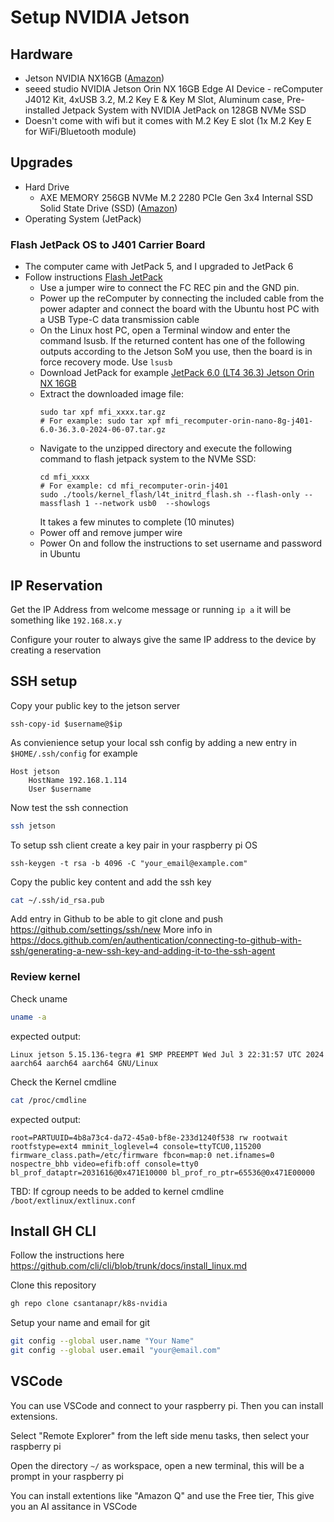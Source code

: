 # Setup NVIDIA Jetson

## Hardware
- Jetson NVIDIA NX16GB ([Amazon](https://a.co/d/4kJ5qq5))
- seeed studio NVIDIA Jetson Orin NX 16GB Edge AI Device - reComputer J4012 Kit, 4xUSB 3.2, M.2 Key E & Key M Slot, Aluminum case, Pre-installed Jetpack System with NVIDIA JetPack on 128GB NVMe SSD
- Doesn't come with wifi but it comes with M.2 Key E slot (1x M.2 Key E for WiFi/Bluetooth module)

## Upgrades
- Hard Drive
  - AXE MEMORY 256GB NVMe M.2 2280 PCIe Gen 3x4 Internal SSD Solid State Drive (SSD) ([Amazon](https://a.co/d/5Aj0Mgk))
- Operating System (JetPack)

### Flash JetPack OS to J401 Carrier Board
- The computer came with JetPack 5, and I upgraded to JetPack 6
- Follow instructions [Flash JetPack](https://wiki.seeedstudio.com/reComputer_J4012_Flash_Jetpack/#flash-jetpack)
  - Use a jumper wire to connect the FC REC pin and the GND pin.
  - Power up the reComputer by connecting the included cable from the power adapter and connect the board with the Ubuntu host PC with a USB Type-C data transmission cable
  - On the Linux host PC, open a Terminal window and enter the command lsusb. If the returned content has one of the following outputs according to the Jetson SoM you use, then the board is in force recovery mode. Use `lsusb`
  - Download JetPack for example [JetPack 6.0 (LT4 36.3)  Jetson Orin NX 16GB](https://nv-jetson-images.oss-us-west-1.aliyuncs.com/J401/mfi_recomputer-orin-nx-16g-j401-6.0-36.3.0-2024-07-04.tar.gz?OSSAccessKeyId=LTAI5tKm7UD2hmuFW85cz42T&Expires=4874001146&Signature=f1AjN08eNjFFXI7cBpAsMvyJJPc%3D)
  - Extract the downloaded image file:
    ```
    sudo tar xpf mfi_xxxx.tar.gz
    # For example: sudo tar xpf mfi_recomputer-orin-nano-8g-j401-6.0-36.3.0-2024-06-07.tar.gz
    ```
  - Navigate to the unzipped directory and execute the following command to flash jetpack system to the NVMe SSD:
    ```
    cd mfi_xxxx
    # For example: cd mfi_recomputer-orin-j401
    sudo ./tools/kernel_flash/l4t_initrd_flash.sh --flash-only --massflash 1 --network usb0  --showlogs
    ```
    It takes a few minutes to complete (10 minutes)
  - Power off and remove jumper wire
  - Power On and follow the instructions to set username and password in Ubuntu


## IP Reservation
Get the IP Address from welcome message or running `ip a` it will be something like `192.168.x.y`

Configure your router to always give the same IP address to the device by creating a reservation

## SSH setup

Copy your public key to the jetson server
```
ssh-copy-id $username@$ip
```

As convienience setup your local ssh config by adding a new entry in `$HOME/.ssh/config` for example
```
Host jetson
    HostName 192.168.1.114
    User $username
```

Now test the ssh connection
```bash
ssh jetson
```
To setup ssh client create a key pair in your raspberry pi OS
```
ssh-keygen -t rsa -b 4096 -C "your_email@example.com"
```
Copy the public key content and add the ssh key
```bash
cat ~/.ssh/id_rsa.pub
```
Add entry in Github to be able to git clone and push https://github.com/settings/ssh/new
More info in https://docs.github.com/en/authentication/connecting-to-github-with-ssh/generating-a-new-ssh-key-and-adding-it-to-the-ssh-agent


### Review kernel
Check uname
```bash
uname -a
```
expected output:
```
Linux jetson 5.15.136-tegra #1 SMP PREEMPT Wed Jul 3 22:31:57 UTC 2024 aarch64 aarch64 aarch64 GNU/Linux
```

Check the Kernel cmdline
```bash
cat /proc/cmdline
```
expected output:
```
root=PARTUUID=4b8a73c4-da72-45a0-bf8e-233d1240f538 rw rootwait rootfstype=ext4 mminit_loglevel=4 console=ttyTCU0,115200 firmware_class.path=/etc/firmware fbcon=map:0 net.ifnames=0 nospectre_bhb video=efifb:off console=tty0 bl_prof_dataptr=2031616@0x471E10000 bl_prof_ro_ptr=65536@0x471E00000
```

TBD: If cgroup needs to be added to kernel cmdline `/boot/extlinux/extlinux.conf`


## Install GH CLI
Follow the instructions here https://github.com/cli/cli/blob/trunk/docs/install_linux.md

Clone this repository
```bash
gh repo clone csantanapr/k8s-nvidia
```
Setup your name and email for git
```bash
git config --global user.name "Your Name"
git config --global user.email "your@email.com"
```

## VSCode
You can use VSCode and connect to your raspberry pi. Then you can install extensions.

Select "Remote Explorer" from the left side menu tasks, then select your raspberry pi

Open the directory `~/` as workspace, open a new terminal, this will be a prompt in your raspberry pi

You can install extentions like "Amazon Q" and use the Free tier, This give you an AI assitance in VSCode
